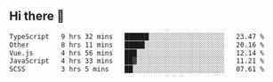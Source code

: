 ## Hi there 👋

<!--START_SECTION:waka-->

```txt
TypeScript   9 hrs 32 mins   ██████░░░░░░░░░░░░░░░░░░░   23.47 %
Other        8 hrs 11 mins   █████░░░░░░░░░░░░░░░░░░░░   20.16 %
Vue.js       4 hrs 56 mins   ███░░░░░░░░░░░░░░░░░░░░░░   12.14 %
JavaScript   4 hrs 33 mins   ██▓░░░░░░░░░░░░░░░░░░░░░░   11.21 %
SCSS         3 hrs 5 mins    ██░░░░░░░░░░░░░░░░░░░░░░░   07.61 %
```

<!--END_SECTION:waka-->
